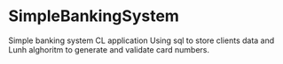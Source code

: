 # SimpleBankingSystem
Simple banking system CL application
Using sql to store clients data and Lunh alghoritm to generate and validate card numbers.
